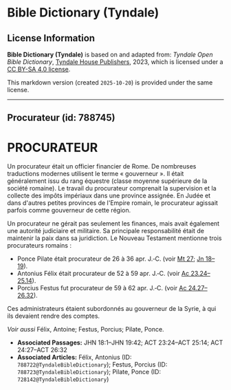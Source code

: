 # Bible Dictionary (Tyndale)

## License Information

**Bible Dictionary (Tyndale)** is based on and adapted from: _Tyndale Open Bible Dictionary_, [Tyndale House Publishers](https://tyndaleopenresources.com/), 2023, which is licensed under a [CC BY-SA 4.0 license](https://creativecommons.org/licenses/by-sa/4.0/legalcode.en).

This markdown version (created `2025-10-20`) is provided under the same license.



--------------------------------

## Procurateur (id: 788745)

PROCURATEUR
===========

Un procurateur était un officier financier de Rome. De nombreuses traductions modernes utilisent le terme « gouverneur ». Il était généralement issu du rang équestre (classe moyenne supérieure de la société romaine). Le travail du procurateur comprenait la supervision et la collecte des impôts impériaux dans une province assignée. En Judée et dans d'autres petites provinces de l'Empire romain, le procurateur agissait parfois comme gouverneur de cette région.

Un procurateur ne gérait pas seulement les finances, mais avait également une autorité judiciaire et militaire. Sa principale responsabilité était de maintenir la paix dans sa juridiction. Le Nouveau Testament mentionne trois procurateurs romains :

* Ponce Pilate était procurateur de 26 à 36 apr. J.‑C. (voir [Mt 27](https://ref.ly/Matt27:1-Matt27:66); [Jn 18–19](https://ref.ly/John18:1-John19:42)).
* Antonius Félix était procurateur de 52 à 59 apr. J.‑C. (voir [Ac 23\.24–25\.14](https://ref.ly/Acts23:24-Acts25:14)).
* Porcius Festus fut procurateur de 59 à 62 apr. J.‑C. (voir [Ac 24\.27–26\.32](https://ref.ly/Acts24:27-Acts26:32)).

Ces administrateurs étaient subordonnés au gouverneur de la Syrie, à qui ils devaient rendre des comptes.

*Voir aussi* Félix, Antoine; Festus, Porcius; Pilate, Ponce.

* **Associated Passages:** JHN 18:1–JHN 19:42; ACT 23:24–ACT 25:14; ACT 24:27–ACT 26:32
* **Associated Articles:** Félix, Antonius (ID: `788722@TyndaleBibleDictionary`); Festus, Porcius (ID: `788723@TyndaleBibleDictionary`); Pilate, Ponce (ID: `728142@TyndaleBibleDictionary`)

